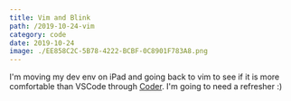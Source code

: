 ```yaml
---
title: Vim and Blink
path: /2019-10-24-vim
category: code
date: 2019-10-24
image: ./EE858C2C-5B78-4222-BCBF-0C8901F783A8.png
---
```


I'm moving my dev env on iPad and going back to vim to see if it is more comfortable than VSCode through [Coder](https://github.com/cdr/code-server). I'm going to need a refresher :)
